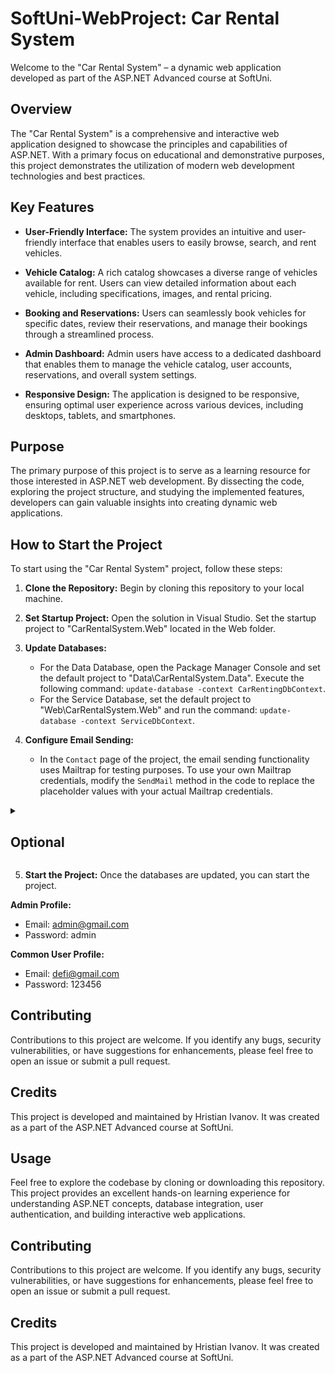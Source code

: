 # SoftUni-WebProject: Car Rental System

Welcome to the "Car Rental System" – a dynamic web application developed as part of the ASP.NET Advanced course at SoftUni.

## Overview

The "Car Rental System" is a comprehensive and interactive web application designed to showcase the principles and capabilities of ASP.NET. With a primary focus on educational and demonstrative purposes, this project demonstrates the utilization of modern web development technologies and best practices.

## Key Features

- **User-Friendly Interface:** The system provides an intuitive and user-friendly interface that enables users to easily browse, search, and rent vehicles.

- **Vehicle Catalog:** A rich catalog showcases a diverse range of vehicles available for rent. Users can view detailed information about each vehicle, including specifications, images, and rental pricing.

- **Booking and Reservations:** Users can seamlessly book vehicles for specific dates, review their reservations, and manage their bookings through a streamlined process.

- **Admin Dashboard:** Admin users have access to a dedicated dashboard that enables them to manage the vehicle catalog, user accounts, reservations, and overall system settings.

- **Responsive Design:** The application is designed to be responsive, ensuring optimal user experience across various devices, including desktops, tablets, and smartphones.

## Purpose

The primary purpose of this project is to serve as a learning resource for those interested in ASP.NET web development. By dissecting the code, exploring the project structure, and studying the implemented features, developers can gain valuable insights into creating dynamic web applications.

## How to Start the Project

To start using the "Car Rental System" project, follow these steps:

1. **Clone the Repository:** Begin by cloning this repository to your local machine.

2. **Set Startup Project:** Open the solution in Visual Studio. Set the startup project to "CarRentalSystem.Web" located in the Web folder.

3. **Update Databases:**
   - For the Data Database, open the Package Manager Console and set the default project to "Data\CarRentalSystem.Data". Execute the following command: `update-database -context CarRentingDbContext`.
   - For the Service Database, set the default project to "Web\CarRentalSystem.Web" and run the command: `update-database -context ServiceDbContext`.

4. **Configure Email Sending:**
   - In the `Contact` page of the project, the email sending functionality uses Mailtrap for testing purposes. To use your own Mailtrap credentials, modify the `SendMail` method in the code to replace the placeholder values with your actual Mailtrap credentials.

<details>
  <summary><h2>Optional</h2></summary>

  ### Contact

  If you encounter any issues related to email sending functionality, please note that the project is set up to use the Mailtrap service for testing purposes. You can configure the email sending by modifying the `SendMail` method in the `Contact` page's code. Replace the placeholder values with your own Mailtrap credentials.

  ### Switch to Production Environment for Custom Error Pages

  To view custom error pages, switch the project to the production environment. Custom error pages provide a more user-friendly experience by displaying informative messages when errors occur.

  To switch to the production environment:
  1. Right-click on the "CarRentalSystem.Web" project and select "Properties."
  2. Under the "Debug" section, find the "Environment variables" setting.
  3. Change the value from "Development" to "Production."
</details>

5. **Start the Project:** Once the databases are updated, you can start the project. 

**Admin Profile:**
- Email: admin@gmail.com
- Password: admin

**Common User Profile:**
- Email: defi@gmail.com
- Password: 123456
  

## Contributing

Contributions to this project are welcome. If you identify any bugs, security vulnerabilities, or have suggestions for enhancements, please feel free to open an issue or submit a pull request.

## Credits

This project is developed and maintained by Hristian Ivanov. It was created as a part of the ASP.NET Advanced course at SoftUni.

## Usage

Feel free to explore the codebase by cloning or downloading this repository. This project provides an excellent hands-on learning experience for understanding ASP.NET concepts, database integration, user authentication, and building interactive web applications.

## Contributing

Contributions to this project are welcome. If you identify any bugs, security vulnerabilities, or have suggestions for enhancements, please feel free to open an issue or submit a pull request.

## Credits

This project is developed and maintained by Hristian Ivanov. It was created as a part of the ASP.NET Advanced course at SoftUni.
